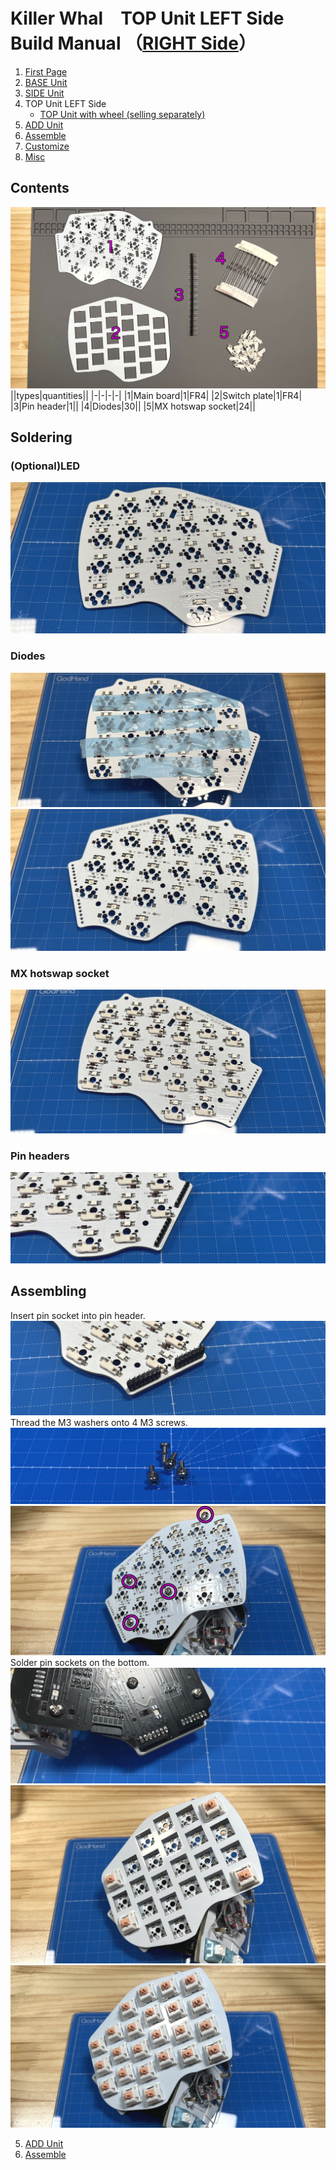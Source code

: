 # Killer Whal　TOP Unit LEFT Side Build Manual （[RIGHT Side](../rightside/4_TOP.md)）

1. [First Page](../README_EN.md)
2. [BASE Unit](../leftside/2_BASE.md)
3. [SIDE Unit](../leftside/3_SIDE_TRACKBALL.md)
4. TOP Unit LEFT Side
   - [TOP Unit with wheel (selling separately)](../leftside/4_TOP_WHEEL.md)
5. [ADD Unit](../leftside/5_ADD.md)
6. [Assemble](../leftside/6_ASSEMBLE.md)
7. [Customize](../leftside/7_CUSTOM.md)
8. [Misc](../leftside/8_MISC.md)

## Contents
![](../img/top/IMG_5610.jpg)    
||types|quantities||
|-|-|-|-|
|1|Main board|1|FR4|
|2|Switch plate|1|FR4|
|3|Pin header|1||
|4|Diodes|30||
|5|MX hotswap socket|24||


## Soldering
### (Optional)LED 
![](../img/top/IMG_5765.jpg)  


### Diodes 
![](../img/top/IMG_5770.jpg)  
![](../img/top/IMG_5773.jpg)  
### MX hotswap socket
![](../img/top/IMG_5778.jpg)  


### Pin headers
![](../img/top/IMG_5780.jpg)  

## Assembling

Insert pin socket into pin header.
![](../img/top/IMG_5795.jpg)  
Thread the M3 washers onto 4 M3 screws. 
![](../img/top/IMG_5631.jpg)  
![](../img/top/IMG_5786.jpg)  
Solder pin sockets on the bottom.
![](../img/top/IMG_5793.jpg)  
![](../img/top/IMG_5798.jpg)  
![](../img/top/IMG_5805.jpg)  

5. [ADD Unit](../leftside/5_ADD.md)
6. [Assemble](../leftside/6_ASSEMBLE.md)
